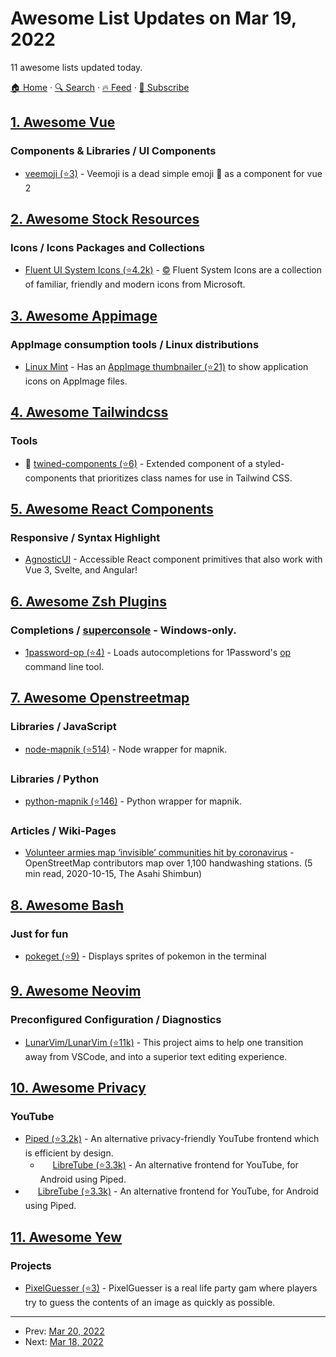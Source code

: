 # Awesome List Updates on Mar 19, 2022

11 awesome lists updated today.

[🏠 Home](/README.md) · [🔍 Search](https://www.trackawesomelist.com/search/) · [🔥 Feed](https://www.trackawesomelist.com/rss.xml) · [📮 Subscribe](https://trackawesomelist.us17.list-manage.com/subscribe?u=d2f0117aa829c83a63ec63c2f&id=36a103854c)



## [1. Awesome Vue](/content/vuejs/awesome-vue/README.md)

### Components & Libraries / UI Components

*   [veemoji (⭐3)](https://github.com/mahdikhashan/veemoji) - Veemoji is a dead simple emoji 🚀 as a component for vue 2

## [2. Awesome Stock Resources](/content/neutraltone/awesome-stock-resources/README.md)

### Icons / Icons Packages and Collections

*   [Fluent UI System Icons (⭐4.2k)](https://github.com/microsoft/fluentui-system-icons) - [:copyright:](https://opensource.org/licenses/MIT) Fluent System Icons are a collection of familiar, friendly and modern icons from Microsoft.

## [3. Awesome Appimage](/content/AppImageCommunity/awesome-appimage/README.md)

### AppImage consumption tools / Linux distributions

*   [Linux Mint](https://linuxmint.com/) - Has an [AppImage thumbnailer (⭐21)](https://github.com/linuxmint/xapp-thumbnailers) to show application icons on AppImage files.

## [4. Awesome Tailwindcss](/content/aniftyco/awesome-tailwindcss/README.md)

### Tools

*   💼 [twined-components (⭐6)](https://github.com/lowfront/twined-components) - Extended component of a styled-components that prioritizes class names for use in Tailwind CSS.

## [5. Awesome React Components](/content/brillout/awesome-react-components/README.md)

### Responsive / Syntax Highlight

*   [AgnosticUI](https://www.agnosticui.com/) - Accessible React component primitives that also work with Vue 3, Svelte, and Angular!

## [6. Awesome Zsh Plugins](/content/unixorn/awesome-zsh-plugins/README.md)

### Completions / [superconsole](https://github.com/alexchmykhalo/superconsole)   \- Windows-only.

*   [1password-op (⭐4)](https://github.com/unixorn/1password-op.plugin.zsh) - Loads autocompletions for 1Password's [op](https://developer.1password.com/docs/cli/get-started/) command line tool.

## [7. Awesome Openstreetmap](/content/osmlab/awesome-openstreetmap/README.md)

### Libraries / JavaScript

*   [node-mapnik (⭐514)](https://github.com/mapnik/node-mapnik) - Node wrapper for mapnik.

### Libraries / Python

*   [python-mapnik (⭐146)](https://github.com/mapnik/python-mapnik) - Python wrapper for mapnik.

### Articles / Wiki-Pages

*   [Volunteer armies map ‘invisible’ communities hit by coronavirus](https://www.asahi.com/ajw/articles/13729507) - OpenStreetMap contributors map over 1,100 handwashing stations. (5 min read, 2020-10-15, The Asahi Shimbun)

## [8. Awesome Bash](/content/awesome-lists/awesome-bash/README.md)

### Just for fun

*   [pokeget (⭐9)](https://github.com/talwat/pokeget) - Displays sprites of pokemon in the terminal

## [9. Awesome Neovim](/content/rockerBOO/awesome-neovim/README.md)

### Preconfigured Configuration / Diagnostics

*   [LunarVim/LunarVim (⭐11k)](https://github.com/LunarVim/LunarVim) - This project aims to help one transition away from VSCode, and into a superior text editing experience.

## [10. Awesome Privacy](/content/pluja/awesome-privacy/README.md)

### YouTube

*   [Piped (⭐3.2k)](https://github.com/TeamPiped/Piped) - An alternative privacy-friendly YouTube frontend which is efficient by design.
    *   <img width="16" src="https://github.com/pluja/awesome-privacy/raw/main/misc/android.png"> [LibreTube (⭐3.3k)](https://github.com/Libre-tube/LibreTube) - An alternative frontend for YouTube, for Android using Piped.
*   <img width="16" src="https://github.com/pluja/awesome-privacy/raw/main/misc/android.png"> [LibreTube (⭐3.3k)](https://github.com/Libre-tube/LibreTube) - An alternative frontend for YouTube, for Android using Piped.

## [11. Awesome Yew](/content/jetli/awesome-yew/README.md)

### Projects

*   [PixelGuesser (⭐3)](https://github.com/tdooms/pixelguesser) - PixelGuesser is a real life party gam where players try to guess the contents of an image as quickly as possible.

---

- Prev: [Mar 20, 2022](/content/2022/03/20/README.md)
- Next: [Mar 18, 2022](/content/2022/03/18/README.md)